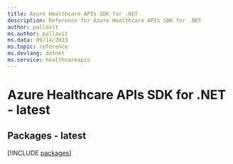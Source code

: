 ```yaml
---
title: Azure Healthcare APIs SDK for .NET
description: Reference for Azure Healthcare APIs SDK for .NET
author: pallavit
ms.author: pallavit
ms.data: 09/14/2023
ms.topic: reference
ms.devlang: dotnet
ms.service: healthcareapis
---
```

# Azure Healthcare APIs SDK for .NET - latest
## Packages - latest
[!INCLUDE [packages](healthcare-apis-index.md)]